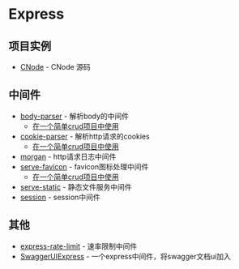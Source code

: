 # Express

## 项目实例

- [CNode](https://github.com/cnodejs/nodeclub) - CNode 源码

## 中间件

- [body-parser](https://github.com/expressjs/body-parser) - 解析body的中间件
    - [在一个简单crud项目中使用](https://github.com/FunnyLiu/expressDemo/blob/master/myapp/app.js#L18)
- [cookie-parser](https://github.com/expressjs/cookie-parser) - 解析http请求的cookies
    - [在一个简单crud项目中使用](https://github.com/FunnyLiu/expressDemo/blob/master/myapp/app.js#L21)
- [morgan](https://github.com/expressjs/morgan) - http请求日志中间件
- [serve-favicon](https://github.com/expressjs/serve-favicon) - favicon图标处理中间件
    - [在一个简单crud项目中使用](https://github.com/FunnyLiu/expressDemo/blob/master/myapp/app.js#L16)
- [serve-static](https://github.com/expressjs/serve-static) - 静态文件服务中间件
- [session](https://github.com/expressjs/session) - session中间件

## 其他
- [express-rate-limit](https://www.npmjs.com/package/express-rate-limit) - 速率限制中间件
- [SwaggerUIExpress](https://www.npmjs.com/package/swagger-ui-express) - 一个express中间件，将swagger文档ui加入
